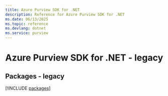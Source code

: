 ```yaml
---
title: Azure Purview SDK for .NET
description: Reference for Azure Purview SDK for .NET
ms.date: 06/13/2025
ms.topic: reference
ms.devlang: dotnet
ms.service: purview
---
```

# Azure Purview SDK for .NET - legacy
## Packages - legacy
[!INCLUDE [packages](purview-index.md)]